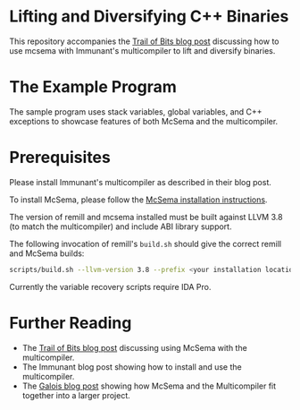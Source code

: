 # Lifting and Diversifying C++ Binaries

This repository accompanies the [Trail of Bits blog post](https://blog.trailofbits.com/2018/09/10/protecting-software-against-exploitation-with-darpas-cfar/) discussing how to use mcsema with Immunant's multicompiler to lift and diversify binaries.

# The Example Program

The sample program uses stack variables, global variables, and C++ exceptions to showcase features of both McSema and the multicompiler.

# Prerequisites

Please install Immunant's multicompiler as described in their blog post.

To install McSema, please follow the [McSema installation instructions](https://github.com/trailofbits/mcsema/blob/master/README.md).

The version of remill and mcsema installed must be built against LLVM 3.8 (to match the multicompiler) and include ABI library support.

The following invocation of remill's `build.sh` should give the correct remill and McSema builds:
```sh
scripts/build.sh --llvm-version 3.8 --prefix <your installation location> --extra-cmake-args -DMCSEMA_DISABLED_ABI_LIBRARIES:STRING=\"\"
```
Currently the variable recovery scripts require IDA Pro.

# Further Reading

* The [Trail of Bits blog post](https://blog.trailofbits.com/2018/09/10/protecting-software-against-exploitation-with-darpas-cfar/) discussing using McSema with the multicompiler.
* The Immunant blog post showing how to install and use the multicompiler.
* The [Galois blog post](https://galois.com/blog/2018/09/protecting-applications-with-automated-software-diversity/) showing how McSema and the Multicompiler fit together into a larger project.

